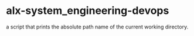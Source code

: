 # alx-system_engineering-devops
a script that prints the absolute path name of the current working directory.
